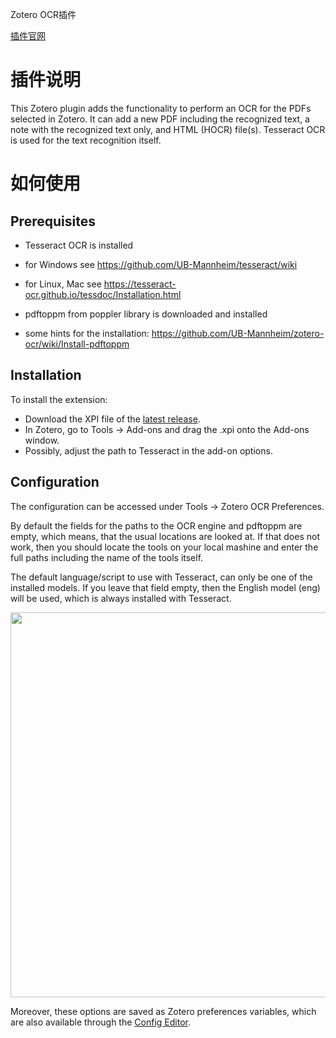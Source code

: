 Zotero OCR插件

[插件官网](https://github.com/UB-Mannheim/zotero-ocr)

# 插件说明

This Zotero plugin adds the functionality to perform an OCR for the PDFs selected in Zotero. It can add a new PDF including the recognized text, a note with the recognized text only, and HTML (HOCR) file(s). Tesseract OCR is used for the text recognition itself.

# 如何使用

## Prerequisites

- Tesseract OCR is installed

- for Windows see https://github.com/UB-Mannheim/tesseract/wiki
- for Linux, Mac see https://tesseract-ocr.github.io/tessdoc/Installation.html

- pdftoppm from poppler library is downloaded and installed

- some hints for the installation: https://github.com/UB-Mannheim/zotero-ocr/wiki/Install-pdftoppm

## Installation

To install the extension:

- Download the XPI file of the [latest release](https://github.com/UB-Mannheim/zotero-ocr/releases).
- In Zotero, go to Tools → Add-ons and drag the .xpi onto the Add-ons window.
- Possibly, adjust the path to Tesseract in the add-on options.

## Configuration

The configuration can be accessed under Tools → Zotero OCR Preferences.

By default the fields for the paths to the OCR engine and pdftoppm are empty, which means, that the usual locations are looked at. If that does not work, then you should locate the tools on your local mashine and enter the full paths including the name of the tools itself.

The default language/script to use with Tesseract, can only be one of the installed models. If you leave that field empty, then the English model (eng) will be used, which is always installed with Tesseract.

<img src="https://cdn.nlark.com/yuque/0/2022/png/32594373/1662264087436-762c31a6-87da-4af4-8aac-ea356f013f0a.png" width="616" id="u4d7807ee" class="ne-image">

Moreover, these options are saved as Zotero preferences variables, which are also available through the [Config Editor](https://www.zotero.org/support/preferences/advanced).
